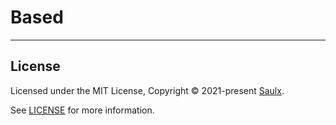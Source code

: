 # Based

---

## License

Licensed under the MIT License, Copyright © 2021-present [Saulx](https://www.saulx.com/).

See [LICENSE](./LICENSE) for more information.
